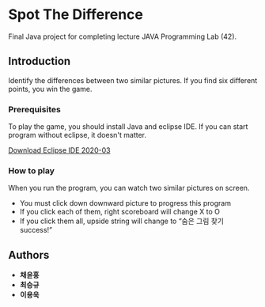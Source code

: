 # Spot The Difference

Final Java project for completing lecture JAVA Programming Lab (42). 

## Introduction

Identify the differences between two similar pictures. If you find six different points, you win the game.

### Prerequisites

To play the game, you should install Java and eclipse IDE. If you can start program without eclipse, it doesn't matter.

[Download Eclipse IDE 2020-03](https://www.eclipse.org/downloads/)

### How to play

When you run the program, you can watch two similar pictures on screen.
* You must click down downward picture to progress this program
* If you click each of them, right scoreboard will change X to O
* If you click them all, upside string will change to “숨은 그림 찾기 success!”

## Authors

* **채윤홍** 
* **최승규** 
* **이용욱** 
